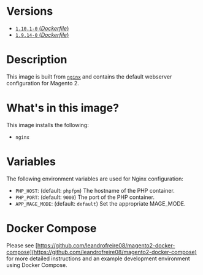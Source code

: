 # Versions

- [`1.10.1-0` (_Dockerfile_)](https://github.com/leandrofreire08/docker-magento2-nginx/tree/1.10.1-0/Dockerfile)
- [`1.9.14-0` (_Dockerfile_)](https://github.com/leandrofreire08/docker-magento2-nginx/tree/1.9.14-0/Dockerfile)

# Description

This image is built from [`nginx`](https://hub.docker.com/_/nginx/) and contains the default webserver configuration for Magento 2.

# What's in this image?

This image installs the following:

- `nginx`

# Variables

The following environment variables are used for Nginx configuration:

- `PHP_HOST`: (default: `phpfpm`) The hostname of the PHP container.
- `PHP_PORT`: (default: `9000`) The port of the PHP container.
- `APP_MAGE_MODE`: (default: `default`) Set the appropriate MAGE_MODE.

# Docker Compose

Please see [https://github.com/leandrofreire08/magento2-docker-compose](https://github.com/leandrofreire08/magento2-docker-compose) for more detailed instructions and an example development environment using Docker Compose.

